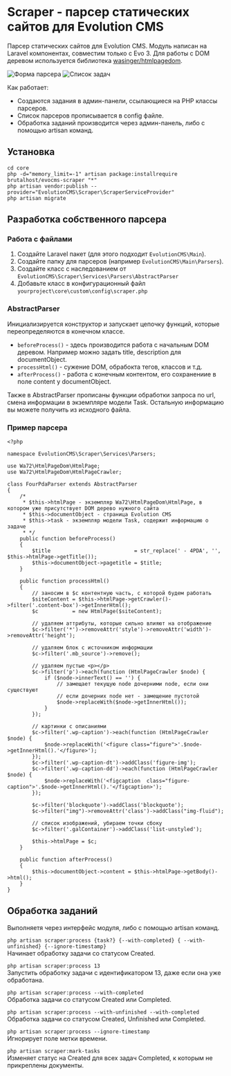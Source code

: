 # Scraper - парсер статических сайтов для Evolution CMS
Парсер статических сайтов для Evolution CMS. Модуль написан на Laravel компонентах, совместим только с Evo 3. Для работы с DOM деревом используется библиотека [wasinger/htmlpagedom](https://github.com/wasinger/htmlpagedom "wasinger/htmlpagedom").

![Форма парсера](https://community.evocms.ru/assets/images/uploads/2045/vQmHZUPaUM0g1e6.png "Форма парсера")
![Список задач](https://community.evocms.ru/assets/images/uploads/2045/iklIbRB9CPEOkEq.png "Список задач")

Как работает:
- Создаются задания в админ-панели, ссылающиеся на PHP классы парсеров.
- Список парсеров прописывается в config файле.
- Обработка заданий производится через админ-панель, либо с помощью artisan команд.

## Установка
```cd core```  
```php -d="memory_limit=-1" artisan package:installrequire brutalhost/evocms-scraper "*"```  
```php artisan vendor:publish --provider="EvolutionCMS\Scraper\ScraperServiceProvider"```  
```php artisan migrate```

## Разработка собственного парсера
### Работа с файлами
1. Создайте Laravel пакет (для этого подходит ```EvolutionCMS\Main```).
2. Создайте папку для парсеров (например ```EvolutionCMS\Main\Parsers```).
3. Создайте класс с наследованием от ```EvolutionCMS\Scraper\Services\Parsers\AbstractParser```
4. Добавьте класс в конфигурационный файл ```yourproject\core\custom\config\scraper.php```

### AbstractParser
Инициализируется конструктор и запускает цепочку функций, которые переопределяются в конечном классе.
- ```beforeProcess()``` - здесь производится работа с начальным DOM деревом. Например можно задать title, description для documentObject.
- ```processHtml()``` - сужение DOM, обрабокта тегов, классов и т.д.
- ```afterProcess()``` - работа с конечным контентом, его сохранениие в поле content у documentObject.

Также в AbstractParser прописаны функции обработки запроса по url, смена информации в экземпляре модели Task. Остальную информацию вы можете получить из исходного файла.

### Пример парсера
```
<?php

namespace EvolutionCMS\Scraper\Services\Parsers;

use Wa72\HtmlPageDom\HtmlPage;
use Wa72\HtmlPageDom\HtmlPageCrawler;

class FourPdaParser extends AbstractParser
{
    /*
     * $this->htmlPage - экземпляр Wa72\HtmlPageDom\HtmlPage, в котором уже присутствует DOM дерево нужного сайта
     * $this->documentObject - страница Evolution CMS
     * $this->task - экземпляр модели Task, содержит информацию о задаче
     * */
    public function beforeProcess()
    {
        $title                           = str_replace(' - 4PDA', '', $this->htmlPage->getTitle());
        $this->documentObject->pagetitle = $title;
    }

    public function processHtml()
    {
        // заносим в $c контентную часть, с которой будем работать
        $siteContent = $this->htmlPage->getCrawler()->filter('.content-box')->getInnerHtml();
        $c           = new HtmlPage($siteContent);

        // удаляем аттрибуты, которые сильно влияют на отображение
        $c->filter('*')->removeAttr('style')->removeAttr('width')->removeAttr('height');

        // удаляем блок с источником информации
        $c->filter('.mb_source')->remove();

        // удаляем пустые <p></p>
        $c->filter('p')->each(function (HtmlPageCrawler $node) {
            if ($node->innerText() == '') {
                // замещает текущую node дочерними node, если они существуют
                // если дочерних node нет - замещение пустотой
                $node->replaceWith($node->getInnerHtml());
            }
        });

        // картинки с описаниями
        $c->filter('.wp-caption')->each(function (HtmlPageCrawler $node) {
            $node->replaceWith('<figure class="figure">'.$node->getInnerHtml().'</figure>');
        });
        $c->filter('.wp-caption-dt')->addClass('figure-img');
        $c->filter('.wp-caption-dd')->each(function (HtmlPageCrawler $node) {
            $node->replaceWith('<figcaption  class="figure-caption">'.$node->getInnerHtml().'</figcaption>');
        });

        $c->filter('blockquote')->addClass('blockquote');
        $c->filter("img")->removeAttr('class')->addClass("img-fluid");

        // список изображений, убираем точки сбоку
        $c->filter('.galContainer')->addClass('list-unstyled');

        $this->htmlPage = $c;
    }

    public function afterProcess()
    {
        $this->documentObject->content = $this->htmlPage->getBody()->html();
    }
}
```

## Обработка заданий
Выполняетя через интерфейс модуля, либо с помощью artisan команд.

```php artisan scraper:process {task?} {--with-completed} { --with-unfinished} {--ignore-timestamp}```  
Начинает обработку задачи со статусом Created.

```php artisan scraper:process 13```  
Запустить обработку задачи с идентификатором 13, даже если она уже обработана.

```php artisan scraper:process --with-completed```  
Обработка задачи со статусом Created или Completed.

```php artisan scraper:process --with-unfinished --with-completed```  
Обработка задачи со статусом Created, Unfinished или Completed.

```php artisan scraper:process --ignore-timestamp```  
Игнорирует поле метки времени.

```php artisan scraper:mark-tasks```  
Изменяет статус на Created для всех задач Completed, к которым не прикреплены документы.
